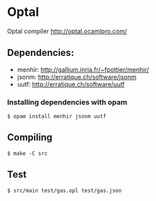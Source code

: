 Optal
===========

Optal compiler
http://optal.ocamlpro.com/

## Dependencies:
 - menhir: http://gallium.inria.fr/~fpottier/menhir/
 - jsonm: http://erratique.ch/software/jsonm
 - uutf: http://erratique.ch/software/uutf

### Installing dependencies with opam
    $ opam install menhir jsonm uutf

## Compiling
    $ make -C src

## Test
    $ src/main test/gas.opl test/gas.json
